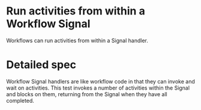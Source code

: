 # Run activities from within a Workflow Signal

Workflows can run activities from within a Signal handler.

# Detailed spec

Workflow Signal handlers are like workflow code in that they can invoke and wait on activities.
This test invokes a number of activities within the Signal and blocks on them, returning from the Signal when they have all completed.
